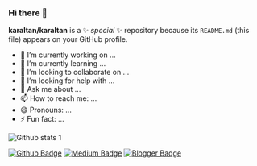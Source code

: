 ### Hi there 👋


**karaltan/karaltan** is a ✨ _special_ ✨ repository because its `README.md` (this file) appears on your GitHub profile.


- 🔭 I’m currently working on ...
- 🌱 I’m currently learning ...
- 👯 I’m looking to collaborate on ...
- 🤔 I’m looking for help with ...
- 💬 Ask me about ...
- 📫 How to reach me: ...
- 😄 Pronouns: ...
- ⚡ Fun fact: ...

![Github stats 1](https://github-readme-stats.vercel.app/api?username=karaltan&show_icons=true&theme=gradient) 


[![Github Badge](https://img.shields.io/badge/-Github-000?style=quare&labelColor=000&logo=Github&logoColor=white&link=link)](https://github.com/karaltan/) 
[![Medium Badge](https://img.shields.io/badge/-Medium-757575?style=flat-square&labelColor=757575&logo=Medium&logoColor=white&link=link)](https://medium.com/@karaltan) 
[![Blogger Badge](https://img.shields.io/badge/-Blogger-FF9800?style=flat-square&labelColor=FF9800&logo=Blogger&logoColor=white&link=link)](https://karaltan.wordpress.com/)

